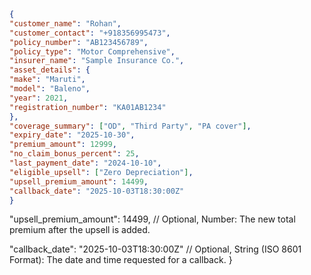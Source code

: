```json
{
"customer_name": "Rohan",
"customer_contact": "+918356995473",
"policy_number": "AB123456789",
"policy_type": "Motor Comprehensive",
"insurer_name": "Sample Insurance Co.",
"asset_details": {
"make": "Maruti",
"model": "Baleno",
"year": 2021,
"registration_number": "KA01AB1234"
},
"coverage_summary": ["OD", "Third Party", "PA cover"],
"expiry_date": "2025-10-30",
"premium_amount": 12999,
"no_claim_bonus_percent": 25,
"last_payment_date": "2024-10-10",
"eligible_upsell": ["Zero Depreciation"],
"upsell_premium_amount": 14499,
"callback_date": "2025-10-03T18:30:00Z"
}
```

  "upsell_premium_amount": 14499,
  // Optional, Number: The new total premium after the upsell is added.

  "callback_date": "2025-10-03T18:30:00Z"
  // Optional, String (ISO 8601 Format): The date and time requested for a callback.
}
